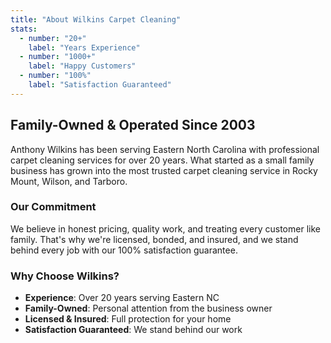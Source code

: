 ```yaml
---
title: "About Wilkins Carpet Cleaning"
stats:
  - number: "20+"
    label: "Years Experience"
  - number: "1000+"
    label: "Happy Customers"
  - number: "100%"
    label: "Satisfaction Guaranteed"
---
```


## Family-Owned & Operated Since 2003

Anthony Wilkins has been serving Eastern North Carolina with professional carpet cleaning services for over 20 years. What started as a small family business has grown into the most trusted carpet cleaning service in Rocky Mount, Wilson, and Tarboro.

### Our Commitment

We believe in honest pricing, quality work, and treating every customer like family. That's why we're licensed, bonded, and insured, and we stand behind every job with our 100% satisfaction guarantee.

### Why Choose Wilkins?

- **Experience**: Over 20 years serving Eastern NC
- **Family-Owned**: Personal attention from the business owner
- **Licensed & Insured**: Full protection for your home
- **Satisfaction Guaranteed**: We stand behind our work
